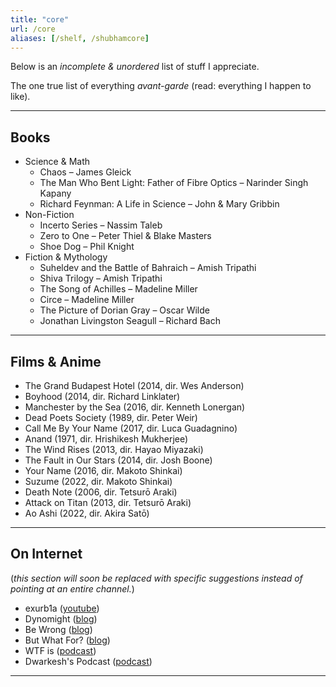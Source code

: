 ```yaml
---
title: "core"
url: /core
aliases: [/shelf, /shubhamcore]
---
```


Below is an _incomplete & unordered_ list of stuff I appreciate.

The one true list of everything *avant-garde* (read: everything I happen to like).

---

## **Books**

<!-- see [book list](https://literal.club/shubhxms) for a more happening list; my favorites listed below -->
- Science & Math
  - Chaos – James Gleick
  - The Man Who Bent Light: Father of Fibre Optics – Narinder Singh Kapany
  - Richard Feynman: A Life in Science – John & Mary Gribbin
- Non-Fiction
  - Incerto Series – Nassim Taleb
  - Zero to One – Peter Thiel & Blake Masters
  - Shoe Dog – Phil Knight
- Fiction & Mythology
  - Suheldev and the Battle of Bahraich – Amish Tripathi
  - Shiva Trilogy – Amish Tripathi
  - The Song of Achilles – Madeline Miller
  - Circe – Madeline Miller
  - The Picture of Dorian Gray – Oscar Wilde
  - Jonathan Livingston Seagull – Richard Bach
---

## **Films & Anime**

- The Grand Budapest Hotel (2014, dir. Wes Anderson)  
- Boyhood (2014, dir. Richard Linklater)  
- Manchester by the Sea (2016, dir. Kenneth Lonergan)  
- Dead Poets Society (1989, dir. Peter Weir)  
- Call Me By Your Name (2017, dir. Luca Guadagnino)  
- Anand (1971, dir. Hrishikesh Mukherjee)  
- The Wind Rises (2013, dir. Hayao Miyazaki)  
- The Fault in Our Stars (2014, dir. Josh Boone)  
- Your Name (2016, dir. Makoto Shinkai)  
- Suzume (2022, dir. Makoto Shinkai)
- Death Note (2006, dir. Tetsurō Araki)  
- Attack on Titan (2013, dir. Tetsurō Araki)  
- Ao Ashi (2022, dir. Akira Satō)

---


## **On Internet**
(*this section will soon be replaced with specific suggestions instead of pointing at an entire channel.*)
- exurb1a ([youtube](https://www.youtube.com/@exurb1a))
- Dynomight ([blog](https://dynomight.substack.com/))
- Be Wrong ([blog](https://bewrong.substack.com/))
- But What For? ([blog](https://www.butwhatfor.com/))
- WTF is ([podcast](https://www.youtube.com/@nikhil.kamath))
- Dwarkesh's Podcast ([podcast](https://www.dwarkeshpatel.com/))

---